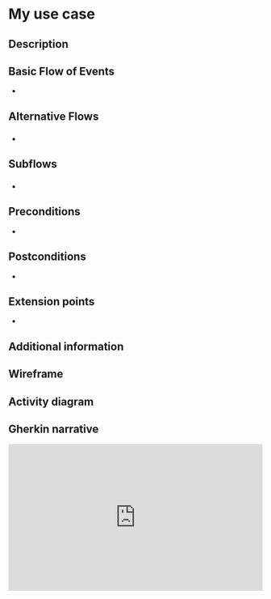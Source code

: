 # My use case

## Description

## Basic Flow of Events
+ <First>

## Alternative Flows
### <Area of functionality>
#### <First alternative flow>
+ <First>

## Subflows
### <First subflow>
+ <First>

## Preconditions
- <First>

## Postconditions
- <First>

## Extension points
- <First>

## Additional information

## Wireframe

## Activity diagram

## Gherkin narrative
<iframe src="https://emgithub.com/iframe.html?target=https://github.com/cucumber/gherkin/blob/main/testdata/good/extra_table_content.feature&style=default&type=code&showFullPath=on&fetchFromJsDelivr=on" frameborder="0" scrolling="no" style="width:100%; height:290px;" allow="clipboard-write"></iframe>
